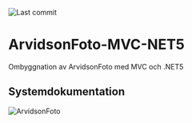 ![Last commit](https://img.shields.io/github/last-commit/pownas/ArvidsonFoto-MVC-NET5?style=flat-square&cacheSeconds=86400)

# ArvidsonFoto-MVC-NET5
 Ombyggnation av ArvidsonFoto med MVC och .NET5

## Systemdokumentation
![ArvidsonFoto](https://github.com/pownas/ArvidsonFoto-MVC-NET5/blob/main/docs/Anvandningsfalls-modell-version1.0-2021-01-27.jpg?raw=true)
